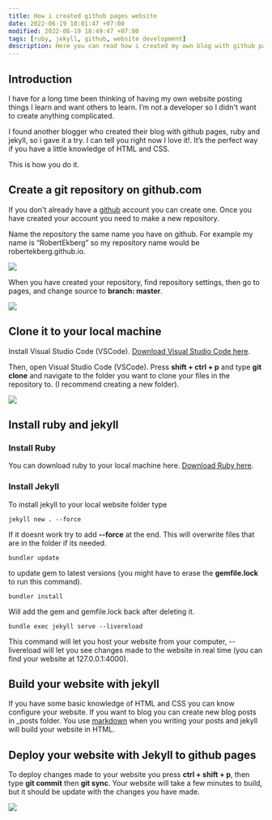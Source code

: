 ```yaml
---
title: How i created github pages website
date: 2022-06-19 10:01:47 +07:00
modified: 2022-06-19 18:49:47 +07:00
tags: [ruby, jekyll, github, website development]
description: Here you can read how i created my own blog with github pages, jekyll, and ruby.
---
```


## Introduction

I have for a long time been thinking of having my own website posting things I learn and want others to learn. I’m not a developer so I didn't want to create anything complicated. 

I found another blogger who created their blog with github pages, ruby and jekyll, so i gave it a try. I can tell you right now I love it!. It’s the perfect way if you have a little knowledge of HTML and CSS.

This is how you do it.

## Create a git repository on github.com

If you don't already have a [github](https://github.com/) account you can create one. Once you have created your account you need to make a new repository. 

Name the repository the same name you have on github. For example my name is “RobertEkberg” so my repository name would be robertekberg.github.io. 

<img src="{{site.baseurl}}../assets/img/create-repository.png">

When you have created your repository, find repository settings, then go to pages, and change source to **branch: master**.

<img src="{{site.baseurl}}../assets/img/repository-settings-pages-master-branch.png">


## Clone it to your local machine

Install Visual Studio Code (VSCode). [Download Visual Studio Code here](https://code.visualstudio.com/).

Then, open Visual Studio Code (VSCode). Press **shift + ctrl + p** and type **git clone** and navigate to the folder you want to clone your files in the repository to. (I recommend creating a new folder).

<img src="{{site.baseurl}}../assets/img/vscode-clone.png">

## Install ruby and jekyll

### Install Ruby

You can download ruby to your local machine here. [Download Ruby here](https://www.ruby-lang.org/en/downloads/).

### Install Jekyll

To install jekyll to your local website folder type

```
jekyll new . --force
```

If it doesnt work try to add **--force** at the end. This will overwrite files that are in the folder if its needed.

```
bundler update
```
to update gem to latest versions (you might have to erase the **gemfile.lock** to run this command).

```
bundler install
```
Will add the gem and gemfile.lock back after deleting it.

```
bundle exec jekyll serve --livereload
```
This command will let you host your website from your computer, --livereload will let you see changes made to the website in real time (you can find your website at 127.0.0.1:4000).

## Build your website with jekyll

If you have some basic knowledge of HTML and CSS you can know configure your website. If you want to blog you can create new blog posts in _posts folder. You use [markdown](https://www.markdownguide.org/basic-syntax#overview) when you writing your posts and jekyll will build your website in HTML.

## Deploy your website with Jekyll to github pages

To deploy changes made to your website you press **ctrl + shift + p**, then type **git commit** then **git sync**. Your website will take a few minutes to build, but it should be update with the changes you have made.

<img src="{{site.baseurl}}../assets/img/vscode-commit-sync.png">